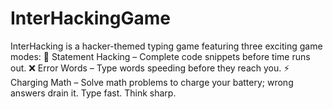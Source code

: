 # InterHackingGame
InterHacking is a hacker-themed typing game featuring three exciting game modes: 🧠 Statement Hacking – Complete code snippets before time runs out. ❌ Error Words – Type words speeding before they reach you. ⚡ Charging Math – Solve math problems to charge your battery; wrong answers drain it. Type fast. Think sharp.
